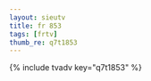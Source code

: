 ```yaml
--- 
layout: sieutv
title: fr 853
tags: [frtv]
thumb_re: q7t1853
---
```

{% include tvadv key="q7t1853" %} 
